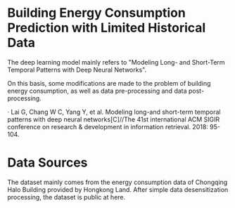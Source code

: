 # Building Energy Consumption Prediction with Limited Historical Data
 
The deep learning model mainly refers to "Modeling Long- and Short-Term Temporal Patterns with Deep Neural Networks". 

On this basis, some modifications are made to the problem of building energy consumption, as well as data pre-processing and data post-processing.

· Lai G, Chang W C, Yang Y, et al. Modeling long-and short-term temporal patterns with deep neural networks[C]//The 41st international ACM SIGIR conference on research & development in information retrieval. 2018: 95-104.

# Data Sources

The dataset mainly comes from the energy consumption data of Chongqing Halo Building provided by Hongkong Land. After simple data desensitization processing, the dataset is public at here.
